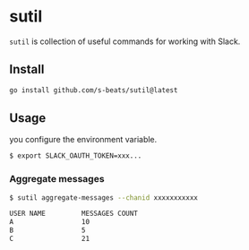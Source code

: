 # sutil

`sutil` is collection of useful commands for working with Slack.

## Install

```sh
go install github.com/s-beats/sutil@latest
```

## Usage

you configure the environment variable.

```sh
$ export SLACK_OAUTH_TOKEN=xxx...
```

### Aggregate messages 

```sh
$ sutil aggregate-messages --chanid xxxxxxxxxxx
```

```sh
USER NAME         MESSAGES COUNT
A                 10
B                 5
C                 21
```
